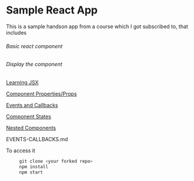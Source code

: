# Sample React App

This is a sample handson app from a course which I got subscribed to, that includes

###### Basic react component

###### Display the component

[Learning JSX](docs/LEARN-JSX.md)

[Component Properties/Props](docs/COMPONENT-PROPS.md)

[Events and Callbacks](docs/EVENTS-CALLBACKS.md)

[Component States](docs/COMPONENT-STATES.md)

[Nested Components](docs/NESTED-COMPONENTS-1.md)




EVENTS-CALLBACKS.md

To access it
```javascript
     git clone <your forked repo>
     npm install
     npm start
```